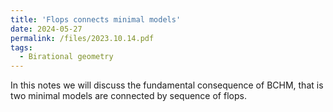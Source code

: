 ```yaml
---
title: 'Flops connects minimal models'
date: 2024-05-27
permalink: /files/2023.10.14.pdf
tags:
  - Birational geometry
---
```


In this notes we will discuss the fundamental consequence of BCHM, that is two minimal models are connected by sequence of flops.
